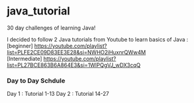 # java_tutorial  
30 day challenges of learning Java!

I decided to follow 2 Java tutorials from Youtube to learn basics of Java :  
[beginner] https://youtube.com/playlist?list=PLFE2CE09D83EE3E28&si=NWHO2iHuxnrQWw4M   
[Intermediate] https://youtube.com/playlist?list=PL27BCE863B6A864E3&si=1WlPQgVJ_wDX3cqQ

### Day to Day Schdule
Day 1 : Tutorial 1-13
Day 2 : Tutorial 14-27
